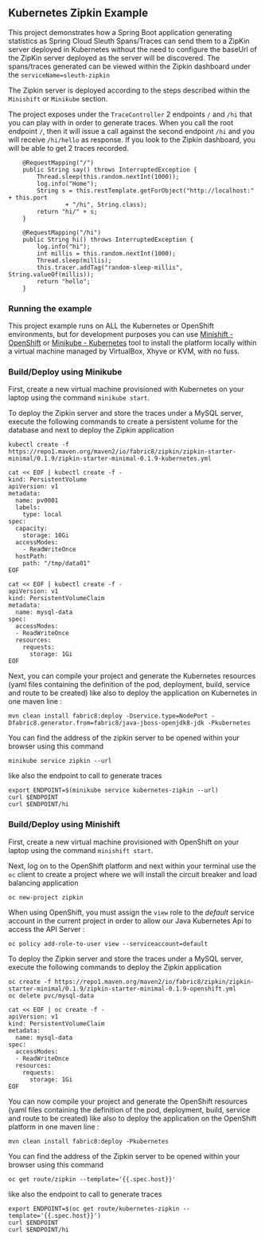 ## Kubernetes Zipkin Example

This project demonstrates how a Spring Boot application generating statistics as Spring Cloud Sleuth Spans/Traces can send them to a ZipKin server deployed in Kubernetes without the need to
configure the baseUrl of the ZipKin server deployed as the server will be discovered. The spans/traces generated can be viewed within the Zipkin dashboard under the `serviceName=sleuth-zipkin`

The Zipkin server is deployed according to the steps described within the `Minishift` or `Minikube` section.

The project exposes under the `TraceController` 2 endpoints `/` and `/hi` that you can play with in order to generate traces. When you call the root endpoint `/`, then
it will issue a call against the second endpoint `/hi` and you will receive `/hi/hello` as response. If you look to the Zipkin dashboard, you will be able to get 2 traces recorded.


```
	@RequestMapping("/")
	public String say() throws InterruptedException {
		Thread.sleep(this.random.nextInt(1000));
		log.info("Home");
		String s = this.restTemplate.getForObject("http://localhost:" + this.port
				+ "/hi", String.class);
		return "hi/" + s;
	}

	@RequestMapping("/hi")
	public String hi() throws InterruptedException {
		log.info("hi");
		int millis = this.random.nextInt(1000);
		Thread.sleep(millis);
		this.tracer.addTag("random-sleep-millis", String.valueOf(millis));
		return "hello";
	}
```

### Running the example

This project example runs on ALL the Kubernetes or OpenShift environments, but for development purposes you can use [Minishift - OpenShift](https://github.com/minishift/minishift) or [Minikube - Kubernetes](https://kubernetes.io/docs/getting-started-guides/minikube/) tool
to install the platform locally within a virtual machine managed by VirtualBox, Xhyve or KVM, with no fuss.

### Build/Deploy using Minikube 

First, create a new virtual machine provisioned with Kubernetes on your laptop using the command `minikube start`.

To deploy the Zipkin server and store the traces under a MySQL server, execute the following commands to create a persistent volume for the database
and next to deploy the Zipkin application

```
kubectl create -f https://repo1.maven.org/maven2/io/fabric8/zipkin/zipkin-starter-minimal/0.1.9/zipkin-starter-minimal-0.1.9-kubernetes.yml

cat << EOF | kubectl create -f -
kind: PersistentVolume
apiVersion: v1
metadata:
  name: pv0001
  labels:
    type: local
spec:
  capacity:
    storage: 10Gi
  accessModes:
    - ReadWriteOnce
  hostPath:
    path: "/tmp/data01"
EOF    

cat << EOF | kubectl create -f - 
apiVersion: v1
kind: PersistentVolumeClaim
metadata:
  name: mysql-data
spec:
  accessModes:
  - ReadWriteOnce
  resources:
    requests:
      storage: 1Gi
EOF
```

Next, you can compile your project and generate the Kubernetes resources (yaml files containing the definition of the pod, deployment, build, service and route to be created)
like also to deploy the application on Kubernetes in one maven line :

```
mvn clean install fabric8:deploy -Dservice.type=NodePort -Dfabric8.generator.from=fabric8/java-jboss-openjdk8-jdk -Pkubernetes
```

You can find the address of the zipkin server to be opened within your browser using this command

```
minikube service zipkin --url
```

like also the endpoint to call to generate traces

```
export ENDPOINT=$(minikube service kubernetes-zipkin --url)
curl $ENDPOINT
curl $ENDPOINT/hi
```

### Build/Deploy using Minishift

First, create a new virtual machine provisioned with OpenShift on your laptop using the command `minishift start`.

Next, log on to the OpenShift platform and next within your terminal use the `oc` client to create a project where
we will install the circuit breaker and load balancing application

```
oc new-project zipkin
```

When using OpenShift, you must assign the `view` role to the *default* service account in the current project in order to allow our Java Kubernetes Api to access
the API Server :

```
oc policy add-role-to-user view --serviceaccount=default
```

To deploy the Zipkin server and store the traces under a MySQL server, execute the following commands to deploy the Zipkin application

```
oc create -f https://repo1.maven.org/maven2/io/fabric8/zipkin/zipkin-starter-minimal/0.1.9/zipkin-starter-minimal-0.1.9-openshift.yml
oc delete pvc/mysql-data

cat << EOF | oc create -f - 
apiVersion: v1
kind: PersistentVolumeClaim
metadata:
  name: mysql-data
spec:
  accessModes:
  - ReadWriteOnce
  resources:
    requests:
      storage: 1Gi
EOF
```

You can now compile your project and generate the OpenShift resources (yaml files containing the definition of the pod, deployment, build, service and route to be created)
like also to deploy the application on the OpenShift platform in one maven line :

```
mvn clean install fabric8:deploy -Pkubernetes
```

You can find the address of the Zipkin server to be opened within your browser using this command

```
oc get route/zipkin --template='{{.spec.host}}'
```

like also the endpoint to call to generate traces

```
export ENDPOINT=$(oc get route/kubernetes-zipkin --template='{{.spec.host}}')
curl $ENDPOINT
curl $ENDPOINT/hi
```
